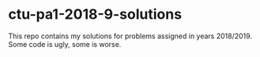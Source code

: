# ctu-pa1-2018-9-solutions

This repo contains my solutions for problems assigned in years 2018/2019. Some code is ugly, some is worse.

